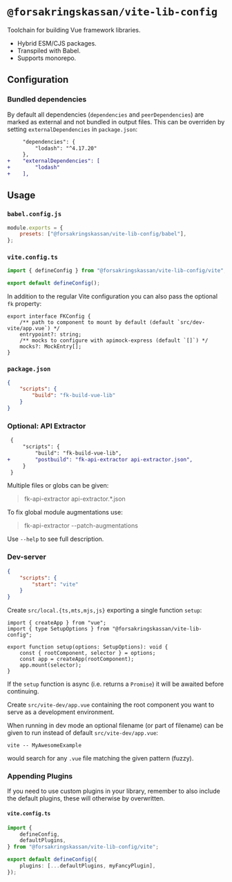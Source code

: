 # `@forsakringskassan/vite-lib-config`

Toolchain for building Vue framework libraries.

- Hybrid ESM/CJS packages.
- Transpiled with Babel.
- Supports monorepo.

## Configuration

### Bundled dependencies

By default all dependencies (`dependencies` and `peerDependencies`) are marked as external and not bundled in output files.
This can be overriden by setting `externalDependencies` in `package.json`:

```diff
     "dependencies": {
         "lodash": "^4.17.20"
     },
+    "externalDependencies": [
+        "lodash"
+    ],
```

## Usage

### `babel.config.js`

```js
module.exports = {
    presets: ["@forsakringskassan/vite-lib-config/babel"],
};
```

### `vite.config.ts`

```ts
import { defineConfig } from "@forsakringskassan/vite-lib-config/vite";

export default defineConfig();
```

In addition to the regular Vite configuration you can also pass the optional `fk` property:

```
export interface FKConfig {
    /** path to component to mount by default (default `src/dev-vite/app.vue`) */
    entrypoint?: string;
    /** mocks to configure with apimock-express (default `[]`) */
    mocks?: MockEntry[];
}
```

### `package.json`

```json
{
    "scripts": {
        "build": "fk-build-vue-lib"
    }
}
```

### Optional: API Extractor

```diff
 {
     "scripts": {
         "build": "fk-build-vue-lib",
+        "postbuild": "fk-api-extractor api-extractor.json",
     }
 }
```

Multiple files or globs can be given:

> fk-api-extractor api-extractor.\*.json

To fix global module augmentations use:

> fk-api-extractor --patch-augmentations

Use `--help` to see full description.

### Dev-server

```json
{
    "scripts": {
        "start": "vite"
    }
}
```

Create `src/local.{ts,mts,mjs,js}` exporting a single function `setup`:

```
import { createApp } from "vue";
import { type SetupOptions } from "@forsakringskassan/vite-lib-config";

export function setup(options: SetupOptions): void {
    const { rootComponent, selector } = options;
    const app = createApp(rootComponent);
    app.mount(selector);
}
```

If the `setup` function is async (i.e. returns a `Promise`) it will be awaited before continuing.

Create `src/vite-dev/app.vue` containing the root component you want to serve as a development environment.

When running in dev mode an optional filename (or part of filename) can be given to run instead of default `src/vite-dev/app.vue`:

```
vite -- MyAwesomeExample
```

would search for any `.vue` file matching the given pattern (fuzzy).

### Appending Plugins

If you need to use custom plugins in your library, remember to also include the default plugins, these will otherwise by overwritten.

#### `vite.config.ts`

```ts
import {
    defineConfig,
    defaultPlugins,
} from "@forsakringskassan/vite-lib-config/vite";

export default defineConfig({
    plugins: [...defaultPlugins, myFancyPlugin],
});
```
